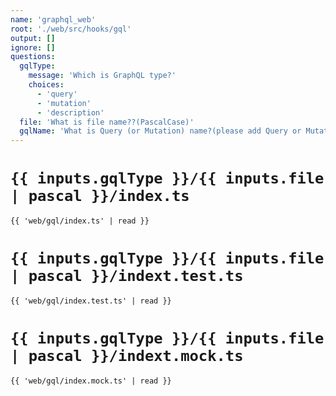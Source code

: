 ```yaml
---
name: 'graphql_web'
root: './web/src/hooks/gql'
output: []
ignore: []
questions:
  gqlType:
    message: 'Which is GraphQL type?'
    choices:
      - 'query'
      - 'mutation'
      - 'description'
  file: 'What is file name??(PascalCase)'
  gqlName: 'What is Query (or Mutation) name?(please add Query or Mutation at last)'
---
```


# `{{ inputs.gqlType }}/{{ inputs.file | pascal }}/index.ts`
```tsx
{{ 'web/gql/index.ts' | read }}
```

# `{{ inputs.gqlType }}/{{ inputs.file | pascal }}/indext.test.ts`
```tsx
{{ 'web/gql/index.test.ts' | read }}
```


# `{{ inputs.gqlType }}/{{ inputs.file | pascal }}/indext.mock.ts`
```tsx
{{ 'web/gql/index.mock.ts' | read }}
```
